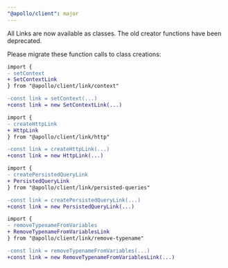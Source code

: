 ```yaml
---
"@apollo/client": major
---
```


All Links are now available as classes. The old creator functions have been deprecated.

Please migrate these function calls to class creations:

```diff
import {
- setContext
+ SetContextLink
} from "@apollo/client/link/context"

-const link = setContext(...)
+const link = new SetContextLink(...)
```

```diff
import {
- createHttpLink
+ HttpLink
} from "@apollo/client/link/http"

-const link = createHttpLink(...)
+const link = new HttpLink(...)
```

```diff
import {
- createPersistedQueryLink
+ PersistedQueryLink
} from "@apollo/client/link/persisted-queries"

-const link = createPersistedQueryLink(...)
+const link = new PersistedQueryLink(...)
```

```diff
import {
- removeTypenameFromVariables
+ RemoveTypenameFromVariablesLink
} from "@apollo/client/link/remove-typename"

-const link = removeTypenameFromVariables(...)
+const link = new RemoveTypenameFromVariablesLink(...)
```

